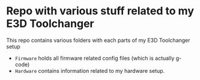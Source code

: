 # Repo with various stuff related to my E3D Toolchanger

This repo contains various folders with each parts of my E3D Toolchanger setup

* `Firmware` holds all firmware related config files (which is actually g-code)
* `Hardware` contains information related to my hardware setup.
